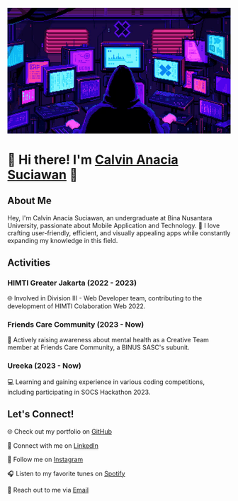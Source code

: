 ![Calvin Anacia Suciawan Banner](https://github.com/Nucizz/Nucizz/blob/main/banner.gif/)

# 👋 Hi there! I'm [Calvin Anacia Suciawan](https://nucizz.github.io/portfolio/) 🚀

## About Me

Hey, I'm Calvin Anacia Suciawan, an undergraduate at Bina Nusantara University, passionate about Mobile Application and Technology. 📱 I love crafting user-friendly, efficient, and visually appealing apps while constantly expanding my knowledge in this field.

## Activities

### HIMTI Greater Jakarta (2022 - 2023)
🌐 Involved in Division III - Web Developer team, contributing to the development of HIMTI Colaboration Web 2022.

### Friends Care Community (2023 - Now)
🧠 Actively raising awareness about mental health as a Creative Team member at Friends Care Community, a BINUS SASC's subunit.

### Ureeka (2023 - Now)
💻 Learning and gaining experience in various coding competitions, including participating in SOCS Hackathon 2023.

## Let's Connect!
🌐 Check out my portfolio on [GitHub](https://nucizz.github.io/portfolio/)

🔗 Connect with me on [LinkedIn](https://www.linkedin.com/in/calvin-anacia/)

📸 Follow me on [Instagram](https://www.instagram.com/calvin_anacia/)

🎧 Listen to my favorite tunes on [Spotify](https://open.spotify.com/user/n3si4bvrnkhzgp7wba8d8hazh?si=a2944adcc4c14fb0)

📧 Reach out to me via [Email](mailto:calvinanacia123@gmail.com)
